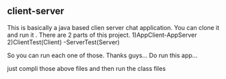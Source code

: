 ## client-server

This is basically a java based clien server chat application. You can clone it and run it . 
There are 2 parts of this project.
1)AppClient-AppServer
2)ClientTest(Client) -ServerTest(Server)

So you can run each one of those.
Thanks guys... Do run this app...

just compli those above files and then run the class files 
